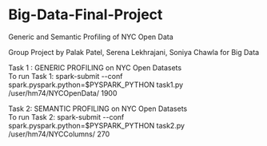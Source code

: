 # Big-Data-Final-Project
Generic and Semantic Profiling of NYC Open Data

Group Project by Palak Patel, Serena Lekhrajani, Soniya Chawla for Big Data

Task 1 : GENERIC PROFILING on NYC Open Datasets \
To run Task 1: spark-submit --conf spark.pyspark.python=$PYSPARK_PYTHON task1.py /user/hm74/NYCOpenData/ 1900

Task 2: SEMANTIC PROFILING on NYC Open Datasets \
To run Task 2: spark-submit --conf spark.pyspark.python=$PYSPARK_PYTHON task2.py /user/hm74/NYCColumns/ 270
